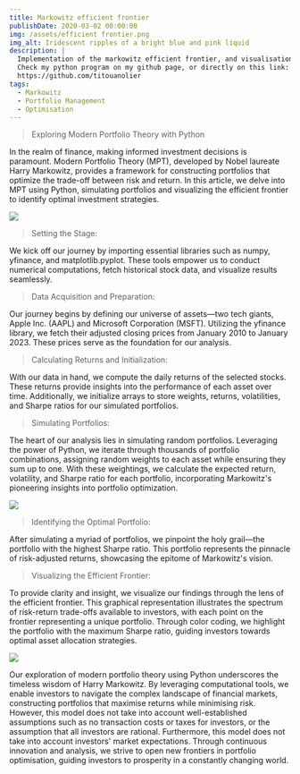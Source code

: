 ```yaml
---
title: Markowitz efficient frontier
publishDate: 2020-03-02 00:00:00
img: /assets/efficient frontier.png
img_alt: Iridescent ripples of a bright blue and pink liquid
description: |
  Implementation of the markowitz efficient frontier, and visualisation of the optimal portfolio. 
  Check my python program on my github page, or directly on this link: 
  https://github.com/titouanolier
tags:
  - Markowitz
  - Portfolio Management
  - Optimisation
---
```


> Exploring Modern Portfolio Theory with Python

In the realm of finance, making informed investment decisions is paramount. Modern Portfolio Theory (MPT), developed by Nobel laureate Harry Markowitz, provides a framework for constructing portfolios that optimize the trade-off between risk and return. In this article, we delve into MPT using Python, simulating portfolios and visualizing the efficient frontier to identify optimal investment strategies.

<img src="/assets/Markowitz.jpg" />


> Setting the Stage:

We kick off our journey by importing essential libraries such as numpy, yfinance, and matplotlib.pyplot. These tools empower us to conduct numerical computations, fetch historical stock data, and visualize results seamlessly.

> Data Acquisition and Preparation:

Our journey begins by defining our universe of assets—two tech giants, Apple Inc. (AAPL) and Microsoft Corporation (MSFT). Utilizing the yfinance library, we fetch their adjusted closing prices from January 2010 to January 2023. These prices serve as the foundation for our analysis.

> Calculating Returns and Initialization:

With our data in hand, we compute the daily returns of the selected stocks. These returns provide insights into the performance of each asset over time. Additionally, we initialize arrays to store weights, returns, volatilities, and Sharpe ratios for our simulated portfolios.

> Simulating Portfolios:

The heart of our analysis lies in simulating random portfolios. Leveraging the power of Python, we iterate through thousands of portfolio combinations, assigning random weights to each asset while ensuring they sum up to one. With these weightings, we calculate the expected return, volatility, and Sharpe ratio for each portfolio, incorporating Markowitz's pioneering insights into portfolio optimization.

<img src="/assets/code markowitz.JPG" />

> Identifying the Optimal Portfolio:

After simulating a myriad of portfolios, we pinpoint the holy grail—the portfolio with the highest Sharpe ratio. This portfolio represents the pinnacle of risk-adjusted returns, showcasing the epitome of Markowitz's vision.

> Visualizing the Efficient Frontier:

To provide clarity and insight, we visualize our findings through the lens of the efficient frontier. This graphical representation illustrates the spectrum of risk-return trade-offs available to investors, with each point on the frontier representing a unique portfolio. Through color coding, we highlight the portfolio with the maximum Sharpe ratio, guiding investors towards optimal asset allocation strategies.

<img src="/assets/efficient frontier.png" />


Our exploration of modern portfolio theory using Python underscores the timeless wisdom of Harry Markowitz. By leveraging computational tools, we enable investors to navigate the complex landscape of financial markets, constructing portfolios that maximise returns while minimising risk. However, this model does not take into account well-established assumptions such as no transaction costs or taxes for investors, or the assumption that all investors are rational. Furthermore, this model does not take into account investors' market expectations. Through continuous innovation and analysis, we strive to open new frontiers in portfolio optimisation, guiding investors to prosperity in a constantly changing world.